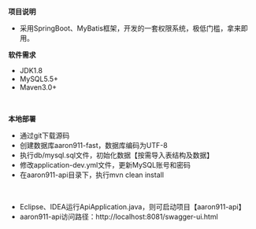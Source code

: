 **项目说明** 
- 采用SpringBoot、MyBatis框架，开发的一套权限系统，极低门槛，拿来即用。

 **软件需求** 
- JDK1.8
- MySQL5.5+
- Maven3.0+

<br>

 **本地部署**
- 通过git下载源码
- 创建数据库aaron911-fast，数据库编码为UTF-8
- 执行db/mysql.sql文件，初始化数据【按需导入表结构及数据】
- 修改application-dev.yml文件，更新MySQL账号和密码
- 在aaron911-api目录下，执行mvn clean install
<br>

- Eclipse、IDEA运行ApiApplication.java，则可启动项目【aaron911-api】
- aaron911-api访问路径：http://localhost:8081/swagger-ui.html

<br>
